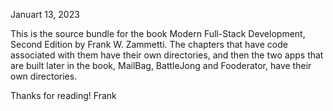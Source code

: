 Januart 13, 2023

This is the source bundle for the book Modern Full-Stack Development, Second Edition by
Frank W. Zammetti.  The chapters that have code associated with them have
their own directories, and then the two apps that are built later in the book,
MailBag, BattleJong and Fooderator, have their own directories.

Thanks for reading!
Frank
